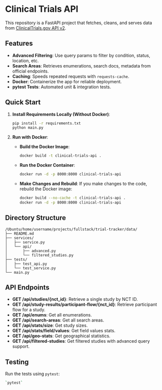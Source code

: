 # Clinical Trials API

This repository is a FastAPI project that fetches, cleans, and serves data from [ClinicalTrials.gov API v2](https://clinicaltrials.gov/api/v2).

## Features

- **Advanced Filtering**: Use query params to filter by condition, status, location, etc.
- **Search Areas**: Retrieves enumerations, search docs, metadata from official endpoints.
- **Caching**: Speeds repeated requests with `requests-cache`.
- **Docker**: Containerize the app for reliable deployment.
- **pytest Tests**: Automated unit & integration tests.

## Quick Start

1. **Install Requirements Locally (Without Docker)**:
    ```bash
    pip install -r requirements.txt
    python main.py
    ```

2. **Run with Docker**:
    - **Build the Docker Image**:
      ```bash
      docker build -t clinical-trials-api .
      ```
    - **Run the Docker Container**:
      ```bash
      docker run -d -p 8000:8000 clinical-trials-api
      ```
    - **Make Changes and Rebuild**:
      If you make changes to the code, rebuild the Docker image:
      ```bash
      docker build --no-cache -t clinical-trials-api .
      docker run -d -p 8000:8000 clinical-trials-api
      ```

## Directory Structure

```
/Ubuntu/home/username/projects/fullstack/trial-tracker/data/
├── README.md
├── services/
│   ├── service.py
│   └── api/
│       ├── advanced.py
│       └── filtered_studies.py
├── tests/
│   ├── test_api.py
│   └── test_service.py
└── main.py
```

## API Endpoints

- **GET /api/studies/{nct_id}**: Retrieve a single study by NCT ID.
- **GET /api/study-results/participant-flow/{nct_id}**: Retrieve participant flow for a study.
- **GET /api/enums**: Get all enumerations.
- **GET /api/search-areas**: Get all search areas.
- **GET /api/stats/size**: Get study sizes.
- **GET /api/stats/field/values**: Get field values stats.
- **GET /api/geo-stats**: Get geographical statistics.
- **GET /api/filtered-studies**: Get filtered studies with advanced query support.

## Testing

Run the tests using `pytest`:
```bash
`pytest`
```
